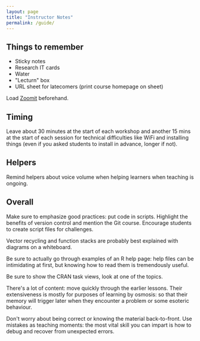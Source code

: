 ```yaml
---
layout: page
title: "Instructor Notes"
permalink: /guide/
---
```


## Things to remember

* Sticky notes
* Research IT cards
* Water
* "Lecturn" box
* URL sheet for latecomers (print course homepage on sheet)

Load [Zoomit](https://docs.microsoft.com/en-us/sysinternals/downloads/zoomit) beforehand.

## Timing

Leave about 30 minutes at the start of each workshop and another 15 mins
at the start of each session for technical difficulties like WiFi and
installing things (even if you asked students to install in advance, longer if
not).

## Helpers

Remind helpers about voice volume when helping learners when teaching is ongoing.

## Overall

Make sure to emphasize good practices: put code in scripts. Highlight the benefits of
version control and mention the Git course.
Encourage students to create script files for challenges.


Vector recycling and function stacks are probably best explained
with diagrams on a whiteboard.

Be sure to actually go through examples of an R help page: help files
can be intimidating at first, but knowing how to read them is tremendously
useful.

Be sure to show the CRAN task views, look at one of the topics.

There's a lot of content: move quickly through the earlier lessons. Their
extensiveness is mostly for purposes of learning by osmosis: so that their
memory will trigger later when they encounter a problem or some esoteric behaviour.

Don't worry about being correct or knowing the material back-to-front. Use
mistakes as teaching moments: the most vital skill you can impart is how to
debug and recover from unexpected errors.

